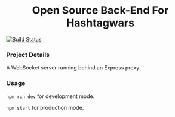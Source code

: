 <h1 align='center'>Open Source Back-End For Hashtagwars</h1>

[![Build Status](https://img.shields.io/circleci/project/github/levsthings/hashtagwars-api.svg?style=flat-square)](https://circleci.com/gh/levsthings/hashtagwars-api.svg?style=svg)

### Project Details

A WebSocket server running behind an Express proxy.

### Usage

`npm run dev` for development mode.

`npm start` for production mode.

